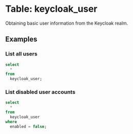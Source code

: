 # Table: keycloak_user

Obtaining basic user information from the Keycloak realm.

## Examples

### List all users

```sql
select
  *
from
  keycloak_user;
```

### List disabled user accounts

```sql
select
  *
from
  keycloak_user
where
  enabled = false;
```
